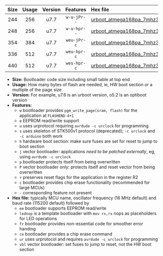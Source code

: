 |Size|Usage|Version|Features|Hex file|
|:-:|:-:|:-:|:-:|:--|
|244|256|u7.7|`w-u-jPr--`|[urboot_atmega168pa_7mhz3728_19200bps_lednop_ur_vbl.hex](https://raw.githubusercontent.com/stefanrueger/urboot.hex/main/mcus/atmega168pa/fcpu_7mhz3728/19200_bps/urboot_atmega168pa_7mhz3728_19200bps_lednop_ur_vbl.hex)|
|248|256|u7.7|`w-u-hpr--`|[urboot_atmega168pa_7mhz3728_19200bps_lednop_fr_ur.hex](https://raw.githubusercontent.com/stefanrueger/urboot.hex/main/mcus/atmega168pa/fcpu_7mhz3728/19200_bps/urboot_atmega168pa_7mhz3728_19200bps_lednop_fr_ur.hex)|
|354|384|u7.7|`weu-jPr-c`|[urboot_atmega168pa_7mhz3728_19200bps_ee_lednop_fr_ce_ur_vbl.hex](https://raw.githubusercontent.com/stefanrueger/urboot.hex/main/mcus/atmega168pa/fcpu_7mhz3728/19200_bps/urboot_atmega168pa_7mhz3728_19200bps_ee_lednop_fr_ce_ur_vbl.hex)|
|336|512|u7.7|`weu-hpr-c`|[urboot_atmega168pa_7mhz3728_19200bps_ee_lednop_fr_ce_ur.hex](https://raw.githubusercontent.com/stefanrueger/urboot.hex/main/mcus/atmega168pa/fcpu_7mhz3728/19200_bps/urboot_atmega168pa_7mhz3728_19200bps_ee_lednop_fr_ce_ur.hex)|
|440|512|u7.7|`wes-hpr-c`|[urboot_atmega168pa_7mhz3728_19200bps_ee_lednop_fr_ce.hex](https://raw.githubusercontent.com/stefanrueger/urboot.hex/main/mcus/atmega168pa/fcpu_7mhz3728/19200_bps/urboot_atmega168pa_7mhz3728_19200bps_ee_lednop_fr_ce.hex)|

- **Size:** Bootloader code size including small table at top end
- **Usage:** How many bytes of flash are needed, ie, HW boot section or a multiple of the page size
- **Version:** For example, u7.6 is an urboot version, o5.2 is an optiboot version
- **Features:**
  + `w` bootloader provides `pgm_write_page(sram, flash)` for the application at `FLASHEND-4+1`
  + `e` EEPROM read/write support
  + `u` uses urprotocol requiring `avrdude -c urclock` for programming
  + `s` uses skeleton of STK500v1 protocol (deprecated); `-c urclock` and `-c arduino` both work
  + `h` hardware boot section: make sure fuses are set for reset to jump to boot section
  + `j` vector bootloader: applications *need to be patched externally*, eg, using `avrdude -c urclock`
  + `p` bootloader protects itself from being overwritten
  + `P` vector bootloader only: protects itself and reset vector from being overwritten
  + `r` preserves reset flags for the application in the register R2
  + `c` bootloader provides chip erase functionality (recommended for large MCUs)
  + `-` corresponding feature not present
- **Hex file:** typically MCU name, oscillator frequency (16 MHz default) and baud rate (115200 default) followed by
  + `ee` bootloader supports EEPROM read/write
  + `lednop` is a template bootloader with `mov rx,rx` nops as placeholders for LED operations
  + `fr` bootloader provides non-essential code for smoother error handing
  + `ce` bootloader provides a chip erase command
  + `ur` uses urprotocol and requires `avrdude -c urclock` for programming
  + `vbl` vector bootloader: set fuses to jump to reset, not the HW boot section
